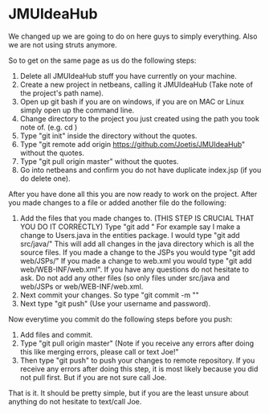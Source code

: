 JMUIdeaHub
==========
We changed up we are going to do on here guys to simply everything. Also we
are not using struts anymore.

So to get on the same page as us do the following steps:

1. Delete all JMUIdeaHub stuff you have currently on your machine.
2. Create a new project in netbeans, calling it JMUIdeaHub (Take note of the
   project's path name).
3. Open up git bash if you are on windows, if you are on MAC or Linux simply 
   open up the command line.
4. Change directory to the project you just created using the path you took
   note of. (e.g. cd <name-of-directory>)
5. Type "git init" inside the directory without the quotes.
6. Type "git remote add origin https://github.com/Joetis/JMUIdeaHub" without
   the quotes.
7. Type "git pull origin master" without the quotes.
8. Go into netbeans and confirm you do not have duplicate index.jsp (if you
   do delete one).

After you have done all this you are now ready to work on the project. After
you made changes to a file or added another file do the following:

1. Add the files that you made changes to. (THIS STEP IS CRUCIAL THAT YOU DO 
   IT CORRECTLY) Type "git add <PATH-OF-FILE>" For example say
   I make a change to Users.java in the entities package. I would type
   "git add src/java/" This will add all changes in the java directory
   which is all the source files. If you made a change to the JSPs you
   would type "git add web/JSPs/" If you made a change to web.xml you
   would type "git add web/WEB-INF/web.xml". If you have any questions do
   not hesitate to ask. Do not add any other files (so only files under
   src/java and web/JSPs or web/WEB-INF/web.xml.
2. Next commit your changes. So type "git commit -m "<descriptive-message>"
3. Next type "git push" (Use your username and password).

Now everytime you commit do the following steps before you push:

1. Add files and commit.
2. Type "git pull origin master" (Note if you receive any errors after doing
   this like merging errors, please call or text Joe!"
3. Then type "git push" to push your changes to remote repository. If you
   receive any errors after doing this step, it is most likely because you
   did not pull first. But if you are not sure call Joe.

That is it. It should be pretty simple, but if you are the least unsure about
anything do not hesitate to text/call Joe.
